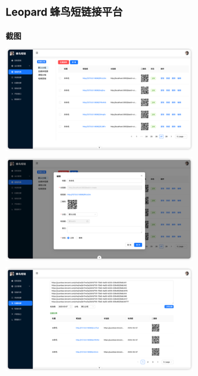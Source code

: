 # Leopard 蜂鸟短链接平台

## 截图

![s1.png](doc/screenshot/s1.png)

![s2.png](doc/screenshot/s2.png)

![img.png](doc/screenshot/img.png)
